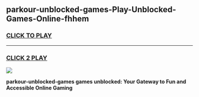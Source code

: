 
## parkour-unblocked-games-Play-Unblocked-Games-Online-fhhem
<h3>
<a href="https://premium76.site?title=parkour-unblocked-games&ref=24A">CLICK TO PLAY</a></h3>
<hr>

<h3>
<a href="https://premium76.site?title=parkour-unblocked-games&ref=24A">CLICK 2 PLAY</a>
  
</h3>

<a href="https://premium76.site?title=parkour-unblocked-games&ref=24A"><img src="https://clearcache.store/games.png"></a>


**parkour-unblocked-games games unblocked: Your Gateway to Fun and Accessible Online Gaming**
